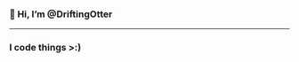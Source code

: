 ### 👋 Hi, I’m @DriftingOtter
------------------------------------

### I code things >:)






<!---
DriftingOtter/DriftingOtter is a ✨ special ✨ repository because its `README.md` (this file) appears on your GitHub profile.
You can click the Preview link to take a look at your changes.
--->
